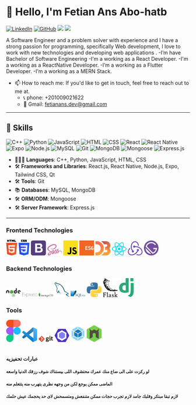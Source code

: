 # 👋 Hello, I'm Fetian Ans Abo-hatb
[![LinkedIn](https://img.shields.io/badge/LinkedIn-0077B5?style=for-the-badge&logo=linkedin&logoColor=white)](https://www.linkedin.com/in/fetian-ans-abohatb/)
[![GitHub](https://img.shields.io/badge/GitHub-181717?style=for-the-badge&logo=github&logoColor=white)](https://github.com/fetian-debug)
[![](https://img.shields.io/badge/Portofolio-181717?style=for-the-badge&color=295F98)](https://fetian-ans.firebaseapp.com/)
![](https://komarev.com/ghpvc/?username=fetian-debug&color=green&style=for-the-badge&label=PROFILE+VIEWS)

A Software Engineer and a problem solver with experience and I have a strong passion for programming, specifically Web development, I love to work with new technologies and developing web applications .
-I’m have Bachelor of Software Engineering
-I'm a working as a React Developer. 
-I'm a working as a ReactNative Developer. 
-I’m a working as a Flutter Developer.
-I’m a working as a MERN Stack.

- 📫 How to reach me: If you'd like to get in touch, feel free to reach out to me at.
  - 📞 phone: +201009021622
  - 📧 Gmail: [fetianans.dev@gmail.com](mailto:fetianans.dev@gmail.com)

  
---

## 🔧 Skills

![C++](https://img.shields.io/badge/C++-00599C?style=for-the-badge&logo=c%2B%2B&logoColor=white)
![Python](https://img.shields.io/badge/Python-3776AB?style=for-the-badge&logo=python&logoColor=white)
![JavaScript](https://img.shields.io/badge/JavaScript-F7DF1E?style=for-the-badge&logo=javascript&logoColor=black)
![HTML](https://img.shields.io/badge/HTML-E34F26?style=for-the-badge&logo=html5&logoColor=white)
![CSS](https://img.shields.io/badge/CSS-1572B6?style=for-the-badge&logo=css3&logoColor=white)
![React](https://img.shields.io/badge/React-61DAFB?style=for-the-badge&logo=react&logoColor=black)
![React Native](https://img.shields.io/badge/React_Native-20232A?style=for-the-badge&logo=react&logoColor=61DAFB)
![Expo](https://img.shields.io/badge/Expo-1B1F23?style=for-the-badge&logo=expo&logoColor=white)
![Node.js](https://img.shields.io/badge/Node.js-339933?style=for-the-badge&logo=nodedotjs&logoColor=white)
![MySQL](https://img.shields.io/badge/MySQL-4479A1?style=for-the-badge&logo=mysql&logoColor=white)
![Git](https://img.shields.io/badge/Git-F05032?style=for-the-badge&logo=git&logoColor=white)
![MongoDB](https://img.shields.io/badge/MongoDB-47A248?style=for-the-badge&logo=mongodb&logoColor=white)
![Mongoose](https://img.shields.io/badge/Mongoose-880000?style=for-the-badge&logo=mongoose&logoColor=white)
![Express.js](https://img.shields.io/badge/Express.js-000000?style=for-the-badge&logo=express&logoColor=white)

- 👨🏻‍💻 **Languages**: C++, Python, JavaScript, HTML, CSS
- 🛠️ **Frameworks and Libraries**: React.js, React Native, Node.js, Expo, Tailwind CSS, Qt
- 🛠️ **Tools**: Git
- 📚 **Databases**: MySQL, MongoDB
- 🛠️ **ORM/ODM**: Mongoose
- 🛠️ **Server Framework**: Express.js

---


### Frontend Technologies

<div>
  <img src ="./images/html-5.svg" alt="HTML5 logo" width="6%" title='HTML5'/>
  <img src ="./images/css-3.svg" alt="CSS3 logo" width="6%" title='CSS3'/>
  <img src ="./images/bootstrap.svg" alt="Bootstrap logo" width="8%" title='Bootstrap'/>
  <img src ="./images/sass.svg" alt="Sass logo" width="8%" title='Sass'/>
  <img src ="./images/javascript.svg" alt="JavaScript logo" width="8%" title='JavaScript'/>
  <img src ="./images/es6.svg" alt="ES6 logo" width="8%" title='ES6'/>
  <img src ="./images/d3.svg" alt="D3 logo" width="8%" title='D3.js'/>
  <img src ="./images/react.svg" alt="react logo" width="8%" title='React'/>
  <img src ="./images/redux.svg" alt="redux logo" width="8%" title='Redux'/>
  <img src ="./images/gatsby.svg" alt="Gatsby logo" width="8%" title='Gatsby'/>
<div>

### Backend Technologies

<div>
  <img src ="./images/nodejs.svg" alt="Node logo" width="8%" title='Nodejs'/>
  <img src ="./images/express.svg" alt="express logo" width="8%" title='Express'/>
  <img src ="./images/mongodb.svg" alt="D3 logo" width="8%" title='MongoDB'/>
  <img src ="./images/mysql.svg" alt="mysql logo" width="8%" title='MYSQL'/>
  <img src ="./images/sqlite.svg" alt="sqlite logo" width="8%" title='sqlite'/>
  <img src ="./images/python.svg" alt="Python logo" width="8%" title='Python'/>
  <img src ="./images/flask.svg" alt="Flask logo" width="8%" title='Flask'/>
  <img src ="./images/django.svg" alt="Django logo" width="8%" title='Django'/>
</div>

### Tools

<div>
  <img src ="./images/figma.svg" alt="Figma logo" width="8%" title='Figma'/>
  <img src ="./images/visual-studio-code.svg" alt="VS Code logo" width="8%" title='Visual Studio Code'/>
  <img src ="./images/git.svg" alt="Git logo" width="8%" title='Git'/>
  <img src ="./images/eslint.svg" alt="ESLint logo" width="8%" title='ESLint'/>
  <img src ="./images/webpack.svg" alt="Webpack logo" width="8%" title='Webpack'/>
  <img src ="./images/nodemon.svg" alt="Nodemon logo" width="8%" title='Nodemon'/> 
</div>

<div >
        <br>
        <br>
        <b>عبارات تحفيزيه<b>
                <br> <br>
<small >
لو ركزت على الى ضاع منك عمرك محتشوف اللى بيستناك شوف رزقك الدنيا واسعه
</small>
<br> <br>
<small >
الماضى ممكن يوجع لكن من وجهه نظرى يتهرب منه يتتعلم منه
</small>
<br> <br>
<small >
لازم تبقا مبتكر وقلبك جامد لازم تجرب حجات ممكن متنفعش ومتسمحش لاى حد يحجمك عيش حلمك
</small>
</div>
 <br> <br>              

